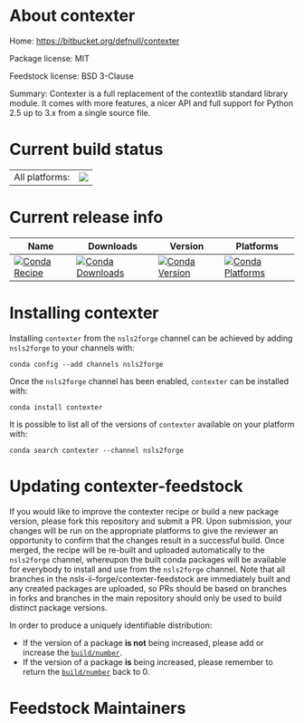 About contexter
===============

Home: https://bitbucket.org/defnull/contexter

Package license: MIT

Feedstock license: BSD 3-Clause

Summary: Contexter is a full replacement of the contextlib standard library module. It comes with more features, a nicer API and full support for Python 2.5 up to 3.x from a single source file.



Current build status
====================


<table><tr><td>All platforms:</td>
    <td>
      <a href="https://dev.azure.com/nsls2forge/nsls2forge/_build/latest?definitionId=142&branchName=master">
        <img src="https://dev.azure.com/nsls2forge/nsls2forge/_apis/build/status/contexter-feedstock?branchName=master">
      </a>
    </td>
  </tr>
</table>

Current release info
====================

| Name | Downloads | Version | Platforms |
| --- | --- | --- | --- |
| [![Conda Recipe](https://img.shields.io/badge/recipe-contexter-green.svg)](https://anaconda.org/nsls2forge/contexter) | [![Conda Downloads](https://img.shields.io/conda/dn/nsls2forge/contexter.svg)](https://anaconda.org/nsls2forge/contexter) | [![Conda Version](https://img.shields.io/conda/vn/nsls2forge/contexter.svg)](https://anaconda.org/nsls2forge/contexter) | [![Conda Platforms](https://img.shields.io/conda/pn/nsls2forge/contexter.svg)](https://anaconda.org/nsls2forge/contexter) |

Installing contexter
====================

Installing `contexter` from the `nsls2forge` channel can be achieved by adding `nsls2forge` to your channels with:

```
conda config --add channels nsls2forge
```

Once the `nsls2forge` channel has been enabled, `contexter` can be installed with:

```
conda install contexter
```

It is possible to list all of the versions of `contexter` available on your platform with:

```
conda search contexter --channel nsls2forge
```




Updating contexter-feedstock
============================

If you would like to improve the contexter recipe or build a new
package version, please fork this repository and submit a PR. Upon submission,
your changes will be run on the appropriate platforms to give the reviewer an
opportunity to confirm that the changes result in a successful build. Once
merged, the recipe will be re-built and uploaded automatically to the
`nsls2forge` channel, whereupon the built conda packages will be available for
everybody to install and use from the `nsls2forge` channel.
Note that all branches in the nsls-ii-forge/contexter-feedstock are
immediately built and any created packages are uploaded, so PRs should be based
on branches in forks and branches in the main repository should only be used to
build distinct package versions.

In order to produce a uniquely identifiable distribution:
 * If the version of a package **is not** being increased, please add or increase
   the [``build/number``](https://conda.io/docs/user-guide/tasks/build-packages/define-metadata.html#build-number-and-string).
 * If the version of a package **is** being increased, please remember to return
   the [``build/number``](https://conda.io/docs/user-guide/tasks/build-packages/define-metadata.html#build-number-and-string)
   back to 0.

Feedstock Maintainers
=====================


